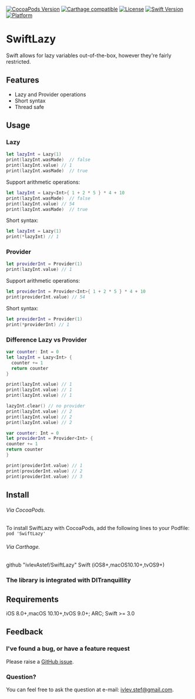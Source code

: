 [![CocoaPods Version](https://img.shields.io/cocoapods/v/SwiftLazy.svg?style=flat)](http://cocoapods.org/pods/SwiftLazy)
[![Carthage compatible](https://img.shields.io/badge/Carthage-compatible-4BC51D.svg?style=flat)](https://github.com/Carthage/Carthage)
[![License](https://img.shields.io/github/license/ivlevAstef/SwiftLazy.svg?maxAge=2592000)](http://cocoapods.org/pods/SwiftLazy)
[![Swift Version](https://img.shields.io/badge/Swift-3.0--4.2-F16D39.svg?style=flat)](https://developer.apple.com/swift)
[![Platform](https://img.shields.io/cocoapods/p/SwiftLazy.svg?style=flat)](http://cocoapods.org/pods/SwiftLazy)

# SwiftLazy
Swift allows for lazy variables out-of-the-box, however they're fairly restricted.

## Features
* Lazy and Provider operations
* Short syntax
* Thread safe

## Usage

### Lazy

```Swift
let lazyInt = Lazy(1)
print(lazyInt.wasMade)  // false
print(lazyInt.value) // 1
print(lazyInt.wasMade)  // true
```

Support arithmetic operations:
```Swift
let lazyInt = Lazy<Int>{ 1 + 2 * 5 } * 4 + 10
print(lazyInt.wasMade)  // false
print(lazyInt.value) // 54
print(lazyInt.wasMade)  // true
```

Short syntax:
```Swift
let lazyInt = Lazy(1)
print(*lazyInt) // 1
```

### Provider

```Swift
let providerInt = Provider(1)
print(lazyInt.value) // 1
```

Support arithmetic operations:
```Swift
let providerInt = Provider<Int>{ 1 + 2 * 5 } * 4 + 10
print(providerInt.value) // 54
```

Short syntax:
```Swift
let providerInt = Provider(1)
print(*providerInt) // 1
```

### Difference Lazy vs Provider

```Swift
var counter: Int = 0
let lazyInt = Lazy<Int> {
  counter += 1
  return counter
}

print(lazyInt.value) // 1
print(lazyInt.value) // 1
print(lazyInt.value) // 1

lazyInt.clear() // no provider
print(lazyInt.value) // 2
print(lazyInt.value) // 2
print(lazyInt.value) // 2
```

```Swift
var counter: Int = 0
let providerInt = Provider<Int> {
counter += 1
return counter
}

print(providerInt.value) // 1
print(providerInt.value) // 2
print(providerInt.value) // 3
```

## Install
###### Via CocoaPods.

To install SwiftLazy with CocoaPods, add the following lines to your Podfile: `pod 'SwiftLazy'`

###### Via Carthage.
github "ivlevAstef/SwiftLazy" Swift (iOS8+,macOS10.10+,tvOS9+)

### The library is integrated with DITranquillity

## Requirements
iOS 8.0+,macOS 10.10+,tvOS 9.0+; ARC; Swift  >= 3.0

## Feedback

### I've found a bug, or have a feature request
Please raise a [GitHub issue](https://github.com/ivlevAstef/SwiftLazy/issues).

### Question?
You can feel free to ask the question at e-mail: ivlev.stef@gmail.com.

